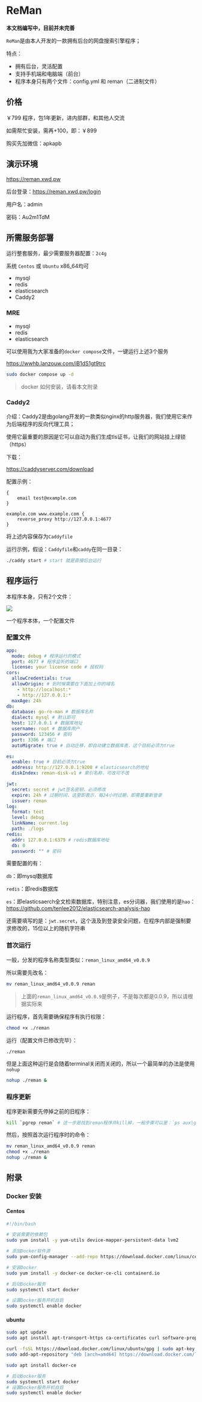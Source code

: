 # ReMan

**本文档编写中，目前并未完善**

`ReMan`是由本人开发的一款拥有后台的网盘搜索引擎程序；

特点：

- 拥有后台，灵活配置
- 支持手机端和电脑端（前台）
- 程序本身只有两个文件：config.yml 和 reman（二进制文件）


## 价格

￥799 程序，包1年更新，进内部群，和其他人交流

如需帮忙安装，需再+100，即：￥899


购买先加微信：apkapb


## 演示环境

https://reman.xwd.pw

后台登录：https://reman.xwd.pw/login

用户名：admin

密码：Au2m1TdM


## 所需服务部署

运行整套服务，最少需要服务器配置：`2c4g`

系统 `Centos` 或 `Ubuntu` x86_64均可

- mysql
- redis
- elasticsearch
- Caddy2


### MRE

- mysql
- redis
- elasticsearch

可以使用我为大家准备的`docker compose`文件，一键运行上述3个服务

https://wwhb.lanzouw.com/iB1dS1gt9trc

```sh
sudo docker compose up -d
```

> docker 如何安装，请看本文附录


### Caddy2

介绍：Caddy2是由golang开发的一款类似nginx的http服务器，我们使用它来作为后端程序的反向代理工具；

使用它最重要的原因是它可以自动为我们生成tls证书，让我们的网站挂上绿锁（https）

下载：

https://caddyserver.com/download

配置示例：

```caddy
{
    email test@example.com
}

example.com www.example.com {
    reverse_proxy http://127.0.0.1:4677
}
```

将上述内容保存为`Caddyfile`

运行示例，假设：`Caddyfile`和`caddy`在同一目录：

```sh
./caddy start # start 就是直接后台运行
```

## 程序运行

本程序本身，只有2个文件：

![](/images/reman/image.png)

一个程序本体，一个配置文件

### 配置文件

```yml
app:
  mode: debug # 程序运行的模式
  port: 4677 # 程序监听的端口
  license: your license code # 授权码
cors:
  allowCredentials: true
  allowOrigin: # 到时候需要在下面加上你的域名
    - http://localhost:*
    - http://127.0.0.1:*
  maxAge: 24h
db:
  database: go-re-man # 数据库名称
  dialect: mysql # 默认即可
  host: 127.0.0.1 # 数据库地址
  username: root # 数据库用户
  password: 123456 # 密码
  port: 3306 # 端口
  autoMigrate: true # 自动迁移，即自动建立数据库表，这个目前必须为true

es:
  enable: true # 目前必须为true
  address: http://127.0.0.1:9200 # elasticsearch的地址
  diskIndex: reman-disk-v1 # 索引名称，可改可不改

jwt:
  secret: secret # jwt签名密钥，必须修改
  expire: 24h # 过期时间，这里即表示，每24小时过期，即需要重新登录
  issuer: reman
log:
  format: text
  level: debug
  linkName: current.log
  path: ./logs
redis:
  addr: 127.0.0.1:6379 # redis数据库地址
  db: 0
  password: "" # 密码
```

需要配置的有：

`db`：即mysql数据库

`redis`：即redis数据库

`es`：即elasticsaerch全文检索数据库，特别注意，es分词器，我们使用的是`hao`：https://github.com/tenlee2012/elasticsearch-analysis-hao

还需要填写的是：`jwt.secret`，这个汲及到登录安全问题，在程序内部是强制要求修改的，15位以上的随机字符串


### 首次运行

一般，分发的程序名称类型类似：`reman_linux_amd64_v0.0.9`

所以需要先改名：

```sh
mv reman_linux_amd64_v0.0.9 reman
```

> 上面的`reman_linux_amd64_v0.0.9`是例子，不是每次都是0.0.9，所以请根据实际来


运行程序，首先需要确保程序有执行权限：


```sh
chmod +x ./reman
```


运行（配置文件已修改完毕）：

```sh
./reman
```

但是上面这种运行是会随着terminal关闭而关闭的，所以一个最简单的办法是使用 `nohup`

```sh
nohup ./reman &
```

### 程序更新

程序更新需要先停掉之前的旧程序：

```sh
kill `pgrep reman` # 这一步是找到reman程序并kill掉，一般步骤可以是：`ps aux|grep reman` 找到pid，然后 `kill pid`
```

然后，按照首次运行程序时的命令：

```sh
mv reman_linux_amd64_v0.0.9 reman
chmod +x ./reman
nohup ./reman &
```


## 附录

### Docker 安装

#### Centos


```sh
#!/bin/bash

# 安装需要的依赖包
sudo yum install -y yum-utils device-mapper-persistent-data lvm2

# 添加Docker软件源
sudo yum-config-manager --add-repo https://download.docker.com/linux/centos/docker-ce.repo

# 安装Docker
sudo yum install -y docker-ce docker-ce-cli containerd.io

# 启动Docker服务
sudo systemctl start docker

# 设置Docker服务开机自启
sudo systemctl enable docker

```

#### ubuntu


```sh
sudo apt update
sudo apt install apt-transport-https ca-certificates curl software-properties-common

curl -fsSL https://download.docker.com/linux/ubuntu/gpg | sudo apt-key add -
sudo add-apt-repository "deb [arch=amd64] https://download.docker.com/linux/ubuntu bionic stable"

sudo apt install docker-ce

# 启动Docker服务
sudo systemctl start docker
# 设置Docker服务开机自启
sudo systemctl enable docker
```